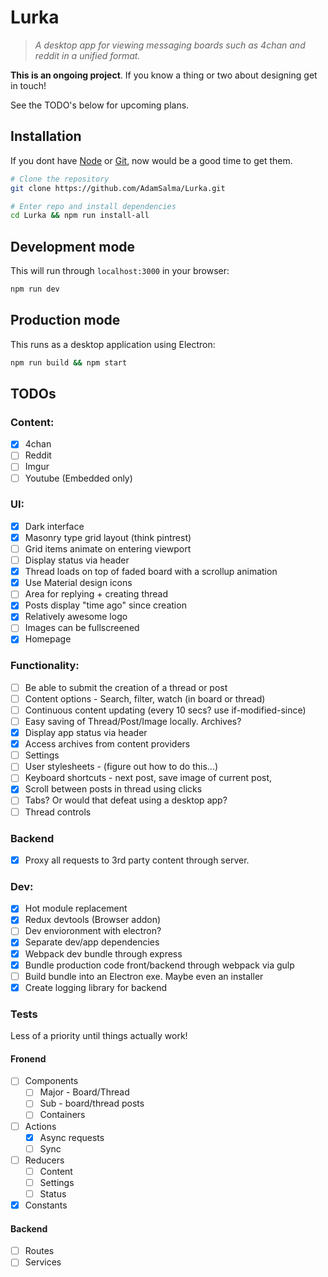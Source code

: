 # Lurka

> *A desktop app for viewing messaging boards such as 4chan and reddit in a unified format.*

**This is an ongoing project**. If you know a thing or two about designing get in touch!

See the TODO's below for upcoming plans.

## Installation
If you dont have [Node](https://nodejs.org/en/) or [Git](https://git-scm.com/), now would be a good time to get them. 
```bash
# Clone the repository
git clone https://github.com/AdamSalma/Lurka.git

# Enter repo and install dependencies
cd Lurka && npm run install-all
```
## Development mode 
This will run through `localhost:3000` in your browser:
```bash
npm run dev
```

## Production mode
This runs as a desktop application using Electron:
```bash
npm run build && npm start
```

## TODOs
### Content:
- [x] 4chan
- [ ] Reddit
- [ ] Imgur
- [ ] Youtube (Embedded only)
  
### UI:
- [x] Dark interface
- [x] Masonry type grid layout (think pintrest)
- [ ] Grid items animate on entering viewport
- [ ] Display status via header
- [x] Thread loads on top of faded board with a scrollup animation
- [x] Use Material design icons
- [ ] Area for replying + creating thread
- [x] Posts display "time ago" since creation
- [x] Relatively awesome logo
- [ ] Images can be fullscreened
- [x] Homepage

### Functionality:
- [ ] Be able to submit the creation of a thread or post
- [ ] Content options - Search, filter, watch (in board or thread)
- [ ] Continuous content updating (every 10 secs? use if-modified-since)
- [ ] Easy saving of Thread/Post/Image locally. Archives?
- [x] Display app status via header
- [x] Access archives from content providers
- [ ] Settings
- [ ] User stylesheets - (figure out how to do this...)
- [ ] Keyboard shortcuts - next post, save image of current post, 
- [x] Scroll between posts in thread using clicks
- [ ] Tabs? Or would that defeat using a desktop app?
- [ ] Thread controls

### Backend
- [x] Proxy all requests to 3rd party content through server.

### Dev:
- [x] Hot module replacement
- [x] Redux devtools (Browser addon)
- [ ] Dev envioronment with electron?
- [x] Separate dev/app dependencies
- [x] Webpack dev bundle through express
- [x] Bundle production code front/backend through webpack via gulp 
- [ ] Build bundle into an Electron exe. Maybe even an installer
- [x] Create logging library for backend

### Tests 
Less of a priority until things actually work!
#### Fronend
- [ ] Components
  - [ ] Major - Board/Thread
  - [ ] Sub - board/thread posts
  - [ ] Containers
- [ ] Actions
  - [x] Async requests
  - [ ] Sync
- [ ] Reducers
  - [ ] Content
  - [ ] Settings
  - [ ] Status
- [x] Constants
  
#### Backend
- [ ] Routes
- [ ] Services
